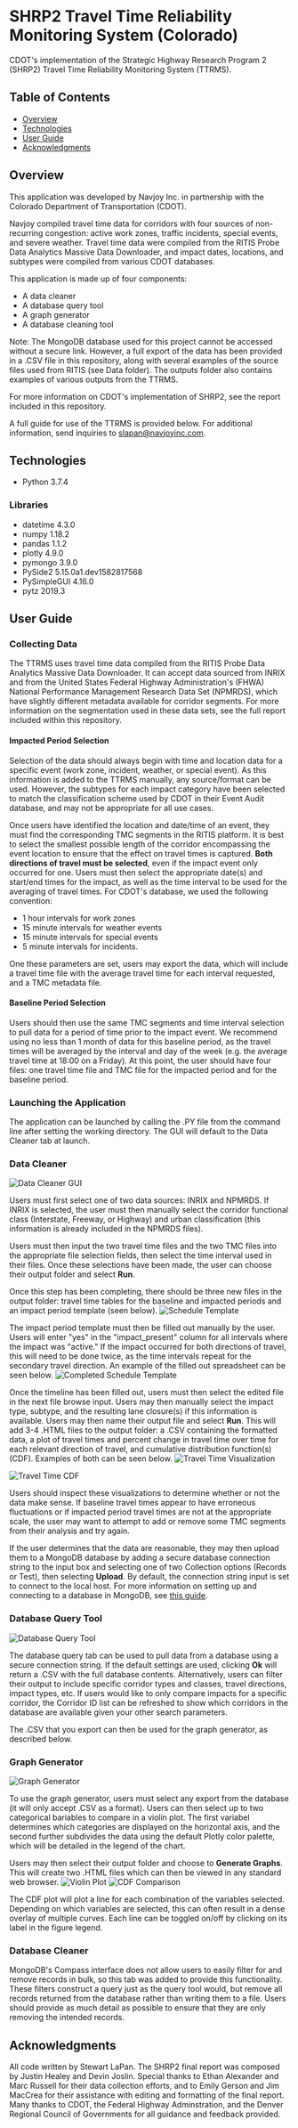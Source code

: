 # SHRP2 Travel Time Reliability Monitoring System (Colorado)
CDOT's implementation of the Strategic Highway Research Program 2 (SHRP2) Travel Time Reliability Monitoring System (TTRMS).

## Table of Contents
* [Overview](https://github.com/sjlapan/SHRP2_TTRMS_Data_Cleaner/blob/master/README.md#overview)
* [Technologies](https://github.com/sjlapan/SHRP2_TTRMS_Data_Cleaner/blob/master/README.md#technologies)
* [User Guide](https://github.com/sjlapan/SHRP2_TTRMS_Data_Cleaner/blob/master/README.md#user-guide)
* [Acknowledgments](https://github.com/sjlapan/SHRP2_TTRMS_Data_Cleaner/blob/master/README.md#acknowledgements)

## Overview
This application was developed by Navjoy Inc. in partnership with the Colorado Department of Transportation (CDOT).

Navjoy compiled travel time data for corridors with four sources of non-recurring congestion: active work zones, traffic incidents, special events, and severe weather. Travel time data were compiled from the RITIS Probe Data Analytics Massive Data Downloader, and impact dates, locations, and subtypes were compiled from various CDOT databases.

This application is made up of four components:

* A data cleaner
* A database query tool
* A graph generator
* A database cleaning tool

Note: The MongoDB database used for this project cannot be accessed without a secure link. However, a full export of the data has been provided in a .CSV file in this repository, along with several examples of the source files used from RITIS (see Data folder). The outputs folder also contains examples of various outputs from the TTRMS.

For more information on CDOT's implementation of SHRP2, see the report included in this repository.

A full guide for use of the TTRMS is provided below. For additional information, send inquiries to slapan@navjoyinc.com.

## Technologies
* Python 3.7.4

### Libraries
* datetime 4.3.0
* numpy 1.18.2
* pandas 1.1.2
* plotly 4.9.0
* pymongo 3.9.0
* PySide2 5.15.0a1.dev1582817568
* PySimpleGUI 4.16.0
* pytz 2019.3

## User Guide
### Collecting Data

The TTRMS uses travel time data compiled from the RITIS Probe Data Analytics Massive Data Downloader. It can accept data sourced from INRIX and from the United States Federal Highway Administration's (FHWA) National Performance Management Research Data Set (NPMRDS), which have slightly different metadata available for corridor segments. For more information on the segmentation used in these data sets, see the full report included within this repository.

#### Impacted Period Selection
Selection of the data should always begin with time and location data for a specific event (work zone, incident, weather, or special event). As this information is added to the TTRMS manually, any source/format can be used. However, the subtypes for each impact category have been selected to match the classification scheme used by CDOT in their Event Audit database, and may not be appropriate for all use cases.

Once users have identified the location and date/time of an event, they must find the corresponding TMC segments in the RITIS platform. It is best to select the smallest possible length of the corridor encompassing the event location to ensure that the effect on travel times is captured. __**Both directions of travel must be selected**__, even if the impact event only occurred for one. Users must then select the appropriate date(s) and start/end times for the impact, as well as the time interval to be used for the averaging of travel times. For CDOT's database, we used the following convention:

* 1 hour intervals for work zones
* 15 minute intervals for weather events
* 15 minute intervals for special events
* 5 minute intervals for incidents.

One these parameters are set, users may export the data, which will include a travel time file with the average travel time for each interval requested, and a TMC metadata file. 

#### Baseline Period Selection
Users should then use the same TMC segments and time interval selection to pull data for a period of time prior to the impact event. We recommend using no less than 1 month of data for this baseline period, as the travel times will be averaged by the interval and day of the week (e.g. the average travel time at 18:00 on a Friday). At this point, the user should have four files: one travel time file and TMC file for the impacted period and for the baseline period.
### Launching the Application

The application can be launched by calling the .PY file from the command line after setting the working directory. The GUI will default to the Data Cleaner tab at launch.

### Data Cleaner

![Data Cleaner GUI](/Images/ttrms_data_cleaner.png)

Users must first select one of two data sources: INRIX and NPMRDS. If INRIX is selected, the user must then manually select the corridor functional class (Interstate, Freeway, or Highway) and urban classification (this information is already included in the NPMRDS files).

Users must then input the two travel time files and the two TMC files into the appropriate file selection fields, then select the time interval used in their files. Once these selections have been made, the user can choose their output folder and select **Run**.

Once this step has been completing, there should be three new files in the output folder: travel time tables for the baseline and impacted periods and an impact period template (seen below).
![Schedule Template](/Images/schedule_template_fresh.png)

The impact period template must then be filled out manually by the user. Users will enter "yes" in the "impact_present" column for all intervals where the impact was "active." If the impact occurred for both directions of travel, this will need to be done twice, as the time intervals repeat for the secondary travel direction. An example of the filled out spreadsheet can be seen below.
![Completed Schedule Template](/Images/schedule_template_filled.png)

Once the timeline has been filled out, users must then select the edited file in the next file browse input. Users may then manually select the impact type, subtype, and the resulting lane closure(s) if this information is available. Users may then name their output file and select **Run**. This will add 3-4 .HTML files to the output folder: a .CSV containing the formatted data, a plot of travel times and percent change in travel time over time for each relevant direction of travel, and cumulative distribution function(s) (CDF). Examples of both can be seen below.
![Travel Time Visualization](/Images/travel_time_plot.png)

![Travel Time CDF](/Images/travel_time_cdf.png)

Users should inspect these visualizations to determine whether or not the data make sense. If baseline travel times appear to have erroneous fluctuations or if impacted period travel times are not at the appropriate scale, the user may want to attempt to add or remove some TMC segments from their analysis and try again.

If the user determines that the data are reasonable, they may then upload them to a MongoDB database by adding a secure database connection string to the input box and selecting one of two Collection options (Records or Test), then selecting **Upload**. By default, the connection string input is set to connect to the local host. For more information on setting up and connecting to a database in MongoDB, see [this guide](https://docs.mongodb.com/manual/installation/).

### Database Query Tool
![Database Query Tool](/Images/ttrms_data_query.png)

The database query tab can be used to pull data from a database using a secure connection string. If the default settings are used, clicking **Ok** will return a .CSV with the full database contents. Alternatively, users can filter their output to include specific corridor types and classes, travel directions, impact types, etc. If users would like to only compare impacts for a specific corridor, the Corridor ID list can be refreshed to show which corridors in the database are available given your other search parameters.

The .CSV that you export can then be used for the graph generator, as described below.

### Graph Generator
![Graph Generator](/Images/ttrms_chart_generator.png)

To use the graph generator, users must select any export from the database (it will only accept .CSV as a format). Users can then select up to two categorical bariables to compare in a violin plot. The first variabel determines which categories are displayed on the horizontal axis, and the second further subdivides the data using the default Plotly color palette, which will be detailed in the legend of the chart. 

Users may then select their output folder and choose to **Generate Graphs**. This will create two .HTML files which can then be viewed in any standard web browser.
![Violin Plot](/Images/violin_plot.png)
![CDF Comparison](/Images/percent_change_cdf.png)

The CDF plot will plot a line for each combination of the variables selected. Depending on which variables are selected, this can often result in a dense overlay of multiple curves. Each line can be toggled on/off by clicking on its label in the figure legend.

### Database Cleaner
MongoDB's Compass interface does not allow users to easily filter for and remove records in bulk, so this tab was added to provide this functionality. These filters construct a query just as the query tool would, but remove all records returned from the database rather than writing them to a file. Users should provide as much detail as possible to ensure that they are only removing the intended records.

## Acknowledgments
All code written by Stewart LaPan. The SHRP2 final report was composed by Justin Healey and Devin Joslin. Special thanks to Ethan Alexander and Marc Russell for their data collection efforts, and to Emily Gerson and Jim MacCrea for their assistance with editing and formatting of the final report. Many thanks to CDOT, the Federal Highway Adminstration, and the Denver Regional Council of Governments for all guidance and feedback provided.
